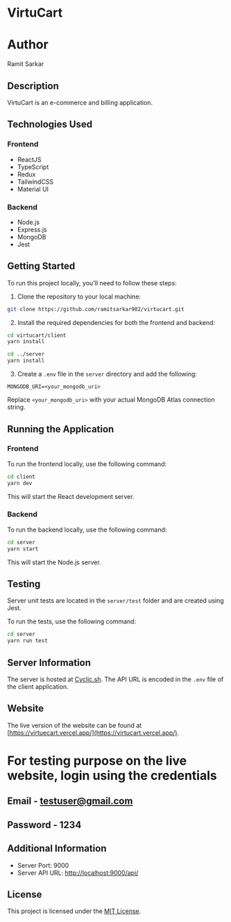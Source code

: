 # VirtuCart

# Author
Ramit Sarkar

## Description

VirtuCart is an e-commerce and billing application.

## Technologies Used

### Frontend
- ReactJS
- TypeScript
- Redux
- TailwindCSS
- Material UI

### Backend
- Node.js
- Express.js
- MongoDB
- Jest

## Getting Started

To run this project locally, you'll need to follow these steps:

1. Clone the repository to your local machine:

```bash
git clone https://github.com/ramitsarkar902/virtucart.git
```

2. Install the required dependencies for both the frontend and backend:

```bash
cd virtucart/client
yarn install

cd ../server
yarn install
```

3. Create a `.env` file in the `server` directory and add the following:

```env
MONGODB_URI=<your_mongodb_uri>
```

Replace `<your_mongodb_uri>` with your actual MongoDB Atlas connection string.

## Running the Application

### Frontend

To run the frontend locally, use the following command:

```bash
cd client
yarn dev
```

This will start the React development server.

### Backend

To run the backend locally, use the following command:

```bash
cd server
yarn start
```

This will start the Node.js server.

## Testing

Server unit tests are located in the `server/test` folder and are created using Jest.

To run the tests, use the following command:

```bash
cd server
yarn run test
```

## Server Information

The server is hosted at [Cyclic.sh](https://www.cyclic.sh/). The API URL is encoded in the `.env` file of the client application.

## Website

The live version of the website can be found at [https://virtuecart.vercel.app/](https://virtucart.vercel.app/).

# For testing purpose on the live website, login using the credentials

## Email - testuser@gmail.com 
## Password - 1234

## Additional Information

- Server Port: 9000
- Server API URL: [http://localhost:9000/api/](http://localhost:9000/api/)

## License

This project is licensed under the [MIT License](LICENSE).
